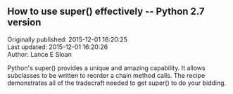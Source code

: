 ## How to use super() effectively -- Python 2.7 version  
Originally published: 2015-12-01 16:20:25  
Last updated: 2015-12-01 16:20:26  
Author: Lance E Sloan  
  
Python's super() provides a unique and amazing capability. It allows subclasses to be written to reorder a chain method calls. The recipe demonstrates all of the tradecraft needed to get super() to do your bidding.